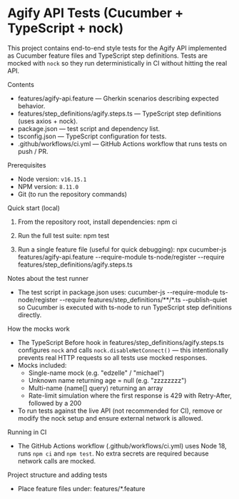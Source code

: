 # Agify API Tests (Cucumber + TypeScript + nock)

This project contains end-to-end style tests for the Agify API implemented as Cucumber feature files and TypeScript step definitions. Tests are mocked with `nock` so they run deterministically in CI without hitting the real API.

Contents
- features/agify-api.feature — Gherkin scenarios describing expected behavior.
- features/step_definitions/agify.steps.ts — TypeScript step definitions (uses axios + nock).
- package.json — test script and dependency list.
- tsconfig.json — TypeScript configuration for tests.
- .github/workflows/ci.yml — GitHub Actions workflow that runs tests on push / PR.

Prerequisites
- Node version: `v16.15.1`
- NPM version: `8.11.0`
- Git (to run the repository commands)

Quick start (local)
1. From the repository root, install dependencies:
   npm ci

2. Run the full test suite:
   npm test

3. Run a single feature file (useful for quick debugging):
   npx cucumber-js features/agify-api.feature --require-module ts-node/register --require features/step_definitions/agify.steps.ts

Notes about the test runner
- The test script in package.json uses:
  cucumber-js --require-module ts-node/register --require features/step_definitions/**/*.ts --publish-quiet
  so Cucumber is executed with ts-node to run TypeScript step definitions directly.

How the mocks work
- The TypeScript Before hook in features/step_definitions/agify.steps.ts configures `nock` and calls `nock.disableNetConnect()` — this intentionally prevents real HTTP requests so all tests use mocked responses.
- Mocks included:
  - Single-name mock (e.g. "edzelle" / "michael")
  - Unknown name returning age = null (e.g. "zzzzzzzz")
  - Multi-name (name[] query) returning an array
  - Rate-limit simulation where the first response is 429 with Retry-After, followed by a 200
- To run tests against the live API (not recommended for CI), remove or modify the nock setup and ensure external network is allowed.

Running in CI
- The GitHub Actions workflow (.github/workflows/ci.yml) uses Node 18, runs `npm ci` and `npm test`. No extra secrets are required because network calls are mocked.

Project structure and adding tests
- Place feature files under:
  features/*.feature
